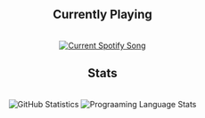 <div align=center>
  <h2>Currently Playing</h2><br/>
  <a href="https://github.com/tthn0/Spotify-Readme">
  <img src="https://spotify-readme-liard-eight.vercel.app/api" alt="Current Spotify Song">
  </a>
</div>

<div align="center">
  <h2>Stats</h2><br/>
  <img src="https://github-readme-stats.vercel.app/api?username=okutasan&show_icons=true&count_private=true&theme=gotham&custom_title=GitHub%20Stats&hide_title=true&disable_animations=true" alt="GitHub Statistics" title="GitHub Statistics" />
  <img src="https://github-readme-stats.vercel.app/api/top-langs/?username=okutasan&langs_count=10&layout=compact&hide=ejs,css,html&theme=gotham" alt="Prograaming Language Stats" title="Prograaming Language Stats" />
</div>
